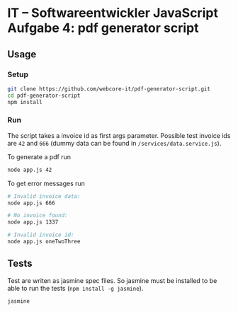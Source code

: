 # IT – Softwareentwickler JavaScript Aufgabe 4: pdf generator script 

## Usage

### Setup
```bash
git clone https://github.com/webcore-it/pdf-generator-script.git
cd pdf-generator-script
npm install
```

### Run

The script takes a invoice id as first args parameter. Possible test invoice ids are `42` and `666` (dummy data can be found in `/services/data.service.js`).

To generate a pdf run
```bash
node app.js 42
```

To get error messages run

```bash
# Invalid invoice data:
node app.js 666
```

```bash
# No invoice found:
node app.js 1337
```

```bash
# Invalid invoice id:
node app.js oneTwoThree
```

## Tests

Test are writen as jasmine spec files. So jasmine must be installed to be able to run the tests (`npm install -g jasmine`).

```bash
jasmine
```
